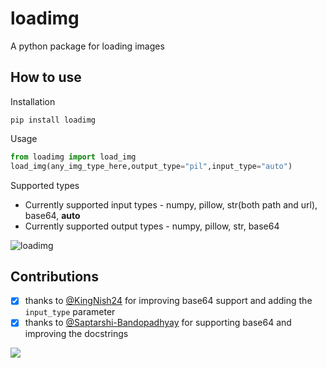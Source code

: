 # loadimg

A python package for loading images

## How to use
Installation
```
pip install loadimg
```
Usage
```python
from loadimg import load_img
load_img(any_img_type_here,output_type="pil",input_type="auto") 
```
Supported types
- Currently supported input types - numpy, pillow, str(both path and url), base64, **auto**
- Currently supported output types - numpy, pillow, str, base64

![loadimg](https://github.com/not-lain/loadimg/blob/main/loadimg.png?raw=true)

## Contributions

- [x] thanks to [@KingNish24](https://github.com/KingNish24) for improving base64 support and adding the `input_type` parameter
- [x] thanks to [@Saptarshi-Bandopadhyay](https://github.com/Saptarshi-Bandopadhyay) for supporting base64 and improving the docstrings

<a href="https://github.com/not-lain/loadimg/graphs/contributors">
  <img src="https://contrib.rocks/image?repo=not-lain/loadimg" />
</a>